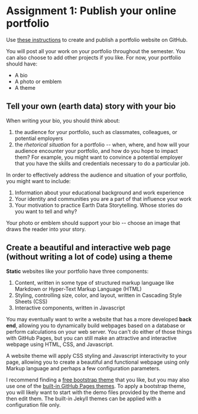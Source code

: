 # Assignment 1: Publish your online portfolio

Use [these instructions](https://earthlab-education.github.io/Earth-Analytics-2023-01-Intro/create-portfolio-website/00-create-portfolio-website.html) to create and publish a portfolio website on GitHub.

You will post all your work on your portfolio throughout the semester. You can also choose to add other projects if you like. For now, your portfolio should have:

  * A bio
  * A photo or emblem
  * A theme

## Tell your own (earth data) story with your bio

When writing your bio, you should think about:

  1. the audience for your portfolio, such as classmates, colleagues, or potential employers
  2. the *rhetorical situation* for a portfolio -- when, where, and how will your audience encounter your portfolio, and how do you hope to impact them? For example, you might want to convince a potential employer that you have the skills and credentials necessary to do a particular job.

In order to effectively address the audience and situation of your portfolio, you might want to include:

  1. Information about your educational background and work experience
  2. Your identity and communities you are a part of that influence your work
  3. Your motivation to practice Earth Data Storytelling. Whose stories do you want to tell and why?

Your photo or emblem should support your bio -- choose an image that draws the reader into your story.

## Create a beautiful and interactive web page (without writing a lot of code) using a theme

**Static** websites like your portfolio have three components:
  1. Content, written in some type of structured markup language like Markdown or Hyper-Text Markup Language (HTML)
  2. Styling, controlling size, color, and layout, written in Cascading Style Sheets (CSS)
  3. Interactive components, written in Javascript

You may eventually want to write a website that has a more developed **back end**, allowing you to dynamically build webpages based on a database or perform calculations on your web server. You can't do either of those things with GitHub Pages, but you can still make an attractive and interactive webpage using HTML, CSS, and Javascript.

A website theme will apply CSS styling and Javascript interactivity to your page, allowing you to create a beautiful and functional webpage using only Markup language and perhaps a few configuration parameters.

I recommend finding a [free bootstrap theme](https://startbootstrap.com/themes) that you like, but you may also use one of the [built-in GitHub Pages themes](https://docs.github.com/en/pages/setting-up-a-github-pages-site-with-jekyll/adding-a-theme-to-your-github-pages-site-using-jekyll#adding-a-theme). To apply a bootstrap theme, you will likely want to start with the demo files provided by the theme and then edit them. The built-in Jekyll themes can be applied with a configuration file only.
